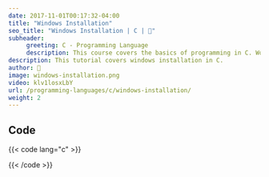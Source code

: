 ```yaml
---
date: 2017-11-01T00:17:32-04:00
title: "Windows Installation"
seo_title: "Windows Installation | C | 🦒"
subheader:
     greeting: C - Programming Language
     description: This course covers the basics of programming in C. Work your way through the videos/articles and I'll teach you everything you need to know to start your programming journey!
description: This tutorial covers windows installation in C.
author: 🦒
image: windows-installation.png
video: klv1losxLbY
url: /programming-languages/c/windows-installation/
weight: 2
---
```


## Code

{{< code lang="c" >}}

{{< /code >}}